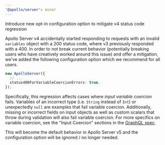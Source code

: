 ```yaml
---
'@apollo/server': minor
---
```


Introduce new opt-in configuration option to mitigate v4 status code regression

Apollo Server v4 accidentally started responding to requests with an invalid `variables` object with a 200 status code, where v3 previously responded with a 400. In order to not break current behavior (potentially breaking users who have creatively worked around this issue) and offer a mitigation, we've added the following configuration option which we recommend for all users.

```ts
new ApolloServer({
  // ...
  status400ForVariableCoercionErrors: true,
});
```

Specifically, this regression affects cases where _input variable coercion_ fails. Variables of an incorrect type (i.e. `String` instead of `Int`) or unexpectedly `null` are examples that fail variable coercion. Additionally, missing or incorrect fields on input objects as well as custom scalars that throw during validation will also fail variable coercion. For more specifics on variable coercion, see the "Input Coercion" sections in the [GraphQL spec](https://spec.graphql.org/June2018/#sec-Scalars).

This will become the default behavior in Apollo Server v5 and the configuration option will be ignored / no longer needed.
